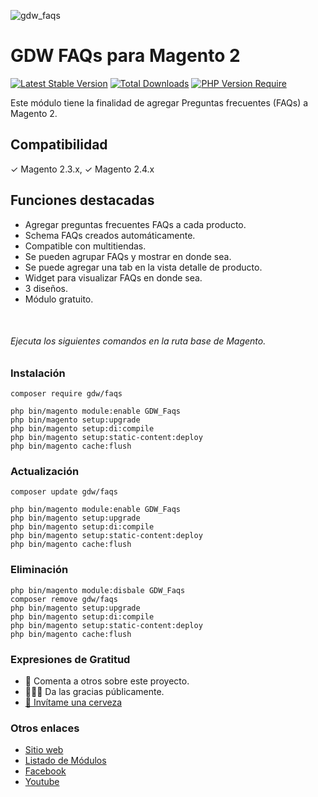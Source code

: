 ![gdw_faqs](https://php.gdw.mx/github_assets/gdw_faqs/gdw_faqs_01.jpg)

# GDW FAQs para Magento 2

[![Latest Stable Version](http://poser.pugx.org/gdw/faqs/v?style=for-the-badge)](https://packagist.org/packages/gdw/faqs) [![Total Downloads](http://poser.pugx.org/gdw/faqs/downloads?style=for-the-badge)](https://packagist.org/packages/gdw/faqs) [![PHP Version Require](http://poser.pugx.org/gdw/faqs/require/php?style=for-the-badge)](https://packagist.org/packages/gdw/faqs)

Este módulo tiene la finalidad de agregar Preguntas frecuentes (FAQs) a Magento 2.

## Compatibilidad
✓ Magento 2.3.x, ✓ Magento 2.4.x


## Funciones destacadas
* Agregar preguntas frecuentes FAQs a cada producto.
* Schema FAQs creados automáticamente.
* Compatible con multitiendas.
* Se pueden agrupar FAQs y mostrar en donde sea.
* Se puede agregar una tab en la vista detalle de producto.
* Widget para visualizar FAQs en donde sea.
* 3 diseños.
* Módulo gratuito.
<br/>

###### Ejecuta los siguientes comandos en la ruta base de Magento.

### Instalación

```
composer require gdw/faqs

php bin/magento module:enable GDW_Faqs
php bin/magento setup:upgrade
php bin/magento setup:di:compile
php bin/magento setup:static-content:deploy
php bin/magento cache:flush
```

### Actualización

```
composer update gdw/faqs

php bin/magento module:enable GDW_Faqs
php bin/magento setup:upgrade
php bin/magento setup:di:compile
php bin/magento setup:static-content:deploy
php bin/magento cache:flush
```

### Eliminación

```
php bin/magento module:disbale GDW_Faqs
composer remove gdw/faqs
php bin/magento setup:upgrade
php bin/magento setup:di:compile
php bin/magento setup:static-content:deploy
php bin/magento cache:flush
```

### Expresiones de Gratitud

* 📢 Comenta a otros sobre este proyecto.
* 👨🏽‍💻 Da las gracias públicamente.
* [🍺 Invítame una cerveza](https://www.paypal.me/gestiondigitalweb)


### Otros enlaces

* [ Sitio web](https://gdw.mx/?utm_source=github&utm_medium=gdw&utm_campaign=faqs&utm_id=link)
* [Listado de Módulos](https://gdw.mx/modulos/)
* [Facebook](https://www.facebook.com/GestionDigitalWeb)
* [Youtube](https://www.youtube.com/c/Gestiondigitalweb)
